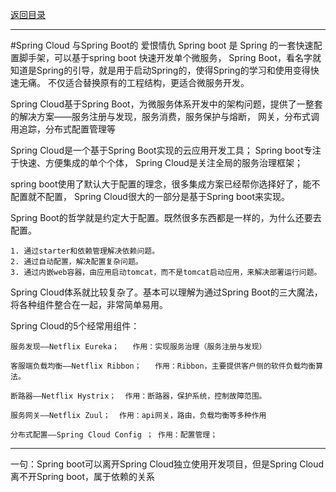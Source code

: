 <p>
    <a href="#" onclick="refreshContent('springcloud')">返回目录</a>
</p>

---
#Spring Cloud 与Spring Boot的 爱恨情仇
Spring boot 是 Spring 的一套快速配置脚手架，可以基于spring boot 快速开发单个微服务，
Spring Boot，看名字就知道是Spring的引导，就是用于启动Spring的，使得Spring的学习和使用变得快速无痛。
不仅适合替换原有的工程结构，更适合微服务开发。

Spring Cloud基于Spring Boot，为微服务体系开发中的架构问题，提供了一整套的解决方案——服务注册与发现，服务消费，服务保护与熔断，
网关，分布式调用追踪，分布式配置管理等

Spring Cloud是一个基于Spring Boot实现的云应用开发工具；
Spring boot专注于快速、方便集成的单个个体，
Spring Cloud是关注全局的服务治理框架；

spring boot使用了默认大于配置的理念，很多集成方案已经帮你选择好了，能不配置就不配置，
Spring Cloud很大的一部分是基于Spring boot来实现。



Spring Boot的哲学就是约定大于配置。既然很多东西都是一样的，为什么还要去配置。

    1. 通过starter和依赖管理解决依赖问题。
    2. 通过自动配置，解决配置复杂问题。
    3. 通过内嵌web容器，由应用启动tomcat，而不是tomcat启动应用，来解决部署运行问题。

Spring Cloud体系就比较复杂了。基本可以理解为通过Spring Boot的三大魔法，将各种组件整合在一起，非常简单易用。

Spring Cloud的5个经常用组件：
    
    服务发现——Netflix Eureka；   作用：实现服务治理（服务注册与发现）
    
    客服端负载均衡——Netflix Ribbon；   作用：Ribbon，主要提供客户侧的软件负载均衡算法。
    
    断路器——Netflix Hystrix；  作用：断路器，保护系统，控制故障范围。
    
    服务网关——Netflix Zuul；  作用：api网关，路由，负载均衡等多种作用
    
    分布式配置——Spring Cloud Config ； 作用：配置管理；


---

一句：Spring boot可以离开Spring Cloud独立使用开发项目，但是Spring Cloud离不开Spring boot，属于依赖的关系